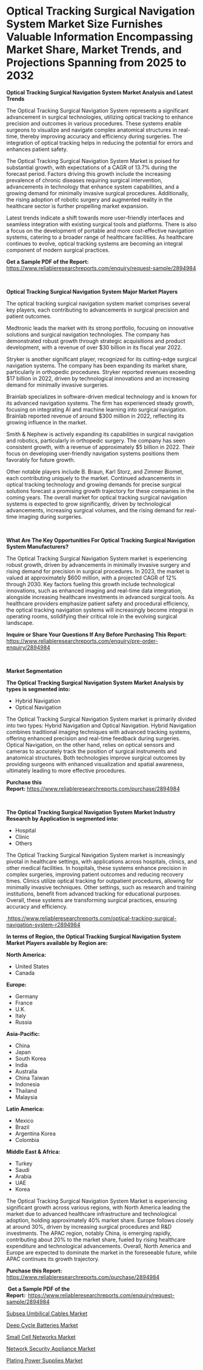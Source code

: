<p><h1>Optical Tracking Surgical Navigation System Market Size Furnishes Valuable Information Encompassing Market Share, Market Trends, and Projections Spanning from 2025 to 2032</h1></p><p><strong>Optical Tracking Surgical Navigation System Market Analysis and Latest Trends</strong></p>
<p><p>The Optical Tracking Surgical Navigation System represents a significant advancement in surgical technologies, utilizing optical tracking to enhance precision and outcomes in various procedures. These systems enable surgeons to visualize and navigate complex anatomical structures in real-time, thereby improving accuracy and efficiency during surgeries. The integration of optical tracking helps in reducing the potential for errors and enhances patient safety.</p><p>The Optical Tracking Surgical Navigation System Market is poised for substantial growth, with expectations of a CAGR of 13.7% during the forecast period. Factors driving this growth include the increasing prevalence of chronic diseases requiring surgical intervention, advancements in technology that enhance system capabilities, and a growing demand for minimally invasive surgical procedures. Additionally, the rising adoption of robotic surgery and augmented reality in the healthcare sector is further propelling market expansion. </p><p>Latest trends indicate a shift towards more user-friendly interfaces and seamless integration with existing surgical tools and platforms. There is also a focus on the development of portable and more cost-effective navigation systems, catering to a broader range of healthcare facilities. As healthcare continues to evolve, optical tracking systems are becoming an integral component of modern surgical practices.</p></p>
<p><strong>Get a Sample PDF of the Report:&nbsp;</strong> <a href="https://www.reliableresearchreports.com/enquiry/request-sample/2894984?utm_campaign=2771&utm_medium=2&utm_source=Github&utm_content=ia&utm_term=15032025&utm_id=optical-tracking-surgical-navigation-system">https://www.reliableresearchreports.com/enquiry/request-sample/2894984</a></p>
<p>&nbsp;</p>
<p><strong>Optical Tracking Surgical Navigation System Major Market Players</strong></p>
<p><p>The optical tracking surgical navigation system market comprises several key players, each contributing to advancements in surgical precision and patient outcomes.</p><p>Medtronic leads the market with its strong portfolio, focusing on innovative solutions and surgical navigation technologies. The company has demonstrated robust growth through strategic acquisitions and product development, with a revenue of over $30 billion in its fiscal year 2022.</p><p>Stryker is another significant player, recognized for its cutting-edge surgical navigation systems. The company has been expanding its market share, particularly in orthopedic procedures. Stryker reported revenues exceeding $17 billion in 2022, driven by technological innovations and an increasing demand for minimally invasive surgeries.</p><p>Brainlab specializes in software-driven medical technology and is known for its advanced navigation systems. The firm has experienced steady growth, focusing on integrating AI and machine learning into surgical navigation. Brainlab reported revenue of around $300 million in 2022, reflecting its growing influence in the market.</p><p>Smith & Nephew is actively expanding its capabilities in surgical navigation and robotics, particularly in orthopedic surgery. The company has seen consistent growth, with a revenue of approximately $5 billion in 2022. Their focus on developing user-friendly navigation systems positions them favorably for future growth.</p><p>Other notable players include B. Braun, Karl Storz, and Zimmer Biomet, each contributing uniquely to the market. Continued advancements in optical tracking technology and growing demands for precise surgical solutions forecast a promising growth trajectory for these companies in the coming years. The overall market for optical tracking surgical navigation systems is expected to grow significantly, driven by technological advancements, increasing surgical volumes, and the rising demand for real-time imaging during surgeries.</p></p>
<p>&nbsp;</p>
<p><strong>What Are The Key Opportunities For Optical Tracking Surgical Navigation System Manufacturers?</strong></p>
<p><p>The Optical Tracking Surgical Navigation System market is experiencing robust growth, driven by advancements in minimally invasive surgery and rising demand for precision in surgical procedures. In 2023, the market is valued at approximately $600 million, with a projected CAGR of 12% through 2030. Key factors fueling this growth include technological innovations, such as enhanced imaging and real-time data integration, alongside increasing healthcare investments in advanced surgical tools. As healthcare providers emphasize patient safety and procedural efficiency, the optical tracking navigation systems will increasingly become integral in operating rooms, solidifying their critical role in the evolving surgical landscape.</p></p>
<p><strong>Inquire or Share Your Questions If Any Before Purchasing This Report:</strong> <a href="https://www.reliableresearchreports.com/enquiry/pre-order-enquiry/2894984?utm_campaign=2771&utm_medium=2&utm_source=Github&utm_content=ia&utm_term=15032025&utm_id=optical-tracking-surgical-navigation-system">https://www.reliableresearchreports.com/enquiry/pre-order-enquiry/2894984</a></p>
<p>&nbsp;</p>
<p><strong>Market Segmentation</strong></p>
<p><strong>The Optical Tracking Surgical Navigation System Market Analysis by types is segmented into:</strong></p>
<p><ul><li> Hybrid Navigation</li><li>Optical Navigation </li></ul></p>
<p><p>The Optical Tracking Surgical Navigation System market is primarily divided into two types: Hybrid Navigation and Optical Navigation. Hybrid Navigation combines traditional imaging techniques with advanced tracking systems, offering enhanced precision and real-time feedback during surgeries. Optical Navigation, on the other hand, relies on optical sensors and cameras to accurately track the position of surgical instruments and anatomical structures. Both technologies improve surgical outcomes by providing surgeons with enhanced visualization and spatial awareness, ultimately leading to more effective procedures.</p></p>
<p><strong>Purchase this Report:&nbsp;</strong><a href="https://www.reliableresearchreports.com/purchase/2894984?utm_campaign=2771&utm_medium=2&utm_source=Github&utm_content=ia&utm_term=15032025&utm_id=optical-tracking-surgical-navigation-system">https://www.reliableresearchreports.com/purchase/2894984</a></p>
<p>&nbsp;</p>
<p><strong>The Optical Tracking Surgical Navigation System Market Industry Research by Application is segmented into:</strong></p>
<p><ul><li> Hospital</li><li>Clinic</li><li>Others </li></ul></p>
<p><p>The Optical Tracking Surgical Navigation System market is increasingly pivotal in healthcare settings, with applications across hospitals, clinics, and other medical facilities. In hospitals, these systems enhance precision in complex surgeries, improving patient outcomes and reducing recovery times. Clinics utilize optical tracking for outpatient procedures, allowing for minimally invasive techniques. Other settings, such as research and training institutions, benefit from advanced tracking for educational purposes. Overall, these systems are transforming surgical practices, ensuring accuracy and efficiency.</p></p>
<p><a href="https://www.reliableresearchreports.com/optical-tracking-surgical-navigation-system-r2894984?utm_campaign=2771&utm_medium=2&utm_source=Github&utm_content=ia&utm_term=15032025&utm_id=optical-tracking-surgical-navigation-system">&nbsp;https://www.reliableresearchreports.com/optical-tracking-surgical-navigation-system-r2894984</a></p>
<p><strong>In terms of Region, the Optical Tracking Surgical Navigation System Market Players available by Region are:</strong></p>
<p>
    <p> <strong> North America: </strong>
        <ul>
            <li>United States</li>
            <li>Canada</li>
        </ul>
        </p> 
    <p> <strong> Europe: </strong>
        <ul>
            <li>Germany</li>
            <li>France</li>
            <li>U.K.</li>
            <li>Italy</li>
            <li>Russia</li>
        </ul>
        </p> 
    <p> <strong> Asia-Pacific: </strong>
        <ul>
            <li>China</li>
            <li>Japan</li>
            <li>South Korea</li>
            <li>India</li>
            <li>Australia</li>
            <li>China Taiwan</li>
            <li>Indonesia</li>
            <li>Thailand</li>
            <li>Malaysia</li>
        </ul>
        </p> 
    <p> <strong> Latin America: </strong>
        <ul>
            <li>Mexico</li>
            <li>Brazil</li>
            <li>Argentina Korea</li>
            <li>Colombia</li>
        </ul>
        </p> 
    <p> <strong> Middle East & Africa: </strong>
        <ul>
            <li>Turkey</li>
            <li>Saudi</li>
            <li>Arabia</li>
            <li>UAE</li>
            <li>Korea</li>
        </ul>
    </p>
    </p>
<p><p>The Optical Tracking Surgical Navigation System Market is experiencing significant growth across various regions, with North America leading the market due to advanced healthcare infrastructure and technological adoption, holding approximately 40% market share. Europe follows closely at around 30%, driven by increasing surgical procedures and R&D investments. The APAC region, notably China, is emerging rapidly, contributing about 20% to the market share, fueled by rising healthcare expenditure and technological advancements. Overall, North America and Europe are expected to dominate the market in the foreseeable future, while APAC continues its growth trajectory.</p></p>
<p><strong>Purchase this Report: </strong><a href="https://www.reliableresearchreports.com/purchase/2894984?utm_campaign=2771&utm_medium=2&utm_source=Github&utm_content=ia&utm_term=15032025&utm_id=optical-tracking-surgical-navigation-system">https://www.reliableresearchreports.com/purchase/2894984</a></p>
<p>&nbsp;<strong>Get a Sample PDF of the Report:&nbsp;&nbsp;</strong><a href="https://www.reliableresearchreports.com/enquiry/request-sample/2894984?utm_campaign=2771&utm_medium=2&utm_source=Github&utm_content=ia&utm_term=15032025&utm_id=optical-tracking-surgical-navigation-system">https://www.reliableresearchreports.com/enquiry/request-sample/2894984</a></p>
<p><strong></strong></p>
<p><p><a href="https://www.linkedin.com/pulse/insights-subsea-umbilical-cables-market-competitor-evaluation-abm6f?utm_campaign=2771&utm_medium=2&utm_source=Github&utm_content=ia&utm_term=15032025&utm_id=optical-tracking-surgical-navigation-system">Subsea Umbilical Cables Market</a></p><p><a href="https://www.linkedin.com/pulse/deep-cycle-batteries-market-research-future-outlook-forecasted-yje1e?utm_campaign=2771&utm_medium=2&utm_source=Github&utm_content=ia&utm_term=15032025&utm_id=optical-tracking-surgical-navigation-system">Deep Cycle Batteries Market</a></p><p><a href="https://www.linkedin.com/pulse/small-cell-networks-market-size-cagr-58-current-development-application-hdqpc?utm_campaign=2771&utm_medium=2&utm_source=Github&utm_content=ia&utm_term=15032025&utm_id=optical-tracking-surgical-navigation-system">Small Cell Networks Market</a></p><p><a href="https://www.linkedin.com/pulse/revenue-insights-growth-forecast-network-security-appliance-industry-qahfc?utm_campaign=2771&utm_medium=2&utm_source=Github&utm_content=ia&utm_term=15032025&utm_id=optical-tracking-surgical-navigation-system">Network Security Appliance Market</a></p><p><a href="https://www.linkedin.com/pulse/competitive-landscape-analysis-innovations-theplating-power-supplies-6k10e?utm_campaign=2771&utm_medium=2&utm_source=Github&utm_content=ia&utm_term=15032025&utm_id=optical-tracking-surgical-navigation-system">Plating Power Supplies Market</a></p></p>